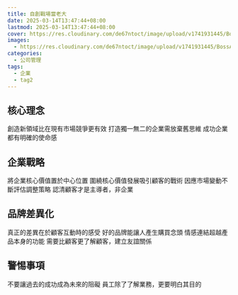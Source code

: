 ```yaml
---
title: 自創戰場當老大
date: 2025-03-14T13:47:44+08:00
lastmod: 2025-03-14T13:47:44+08:00
cover: https://res.cloudinary.com/de67ntoct/image/upload/v1741931445/BossAtNewField_zgktwf.jpg 
images:
  - https://res.cloudinary.com/de67ntoct/image/upload/v1741931445/BossAtNewField_zgktwf.jpg
categories:
  - 公司管理
tags:
  - 企業
  - tag2
---
```

## 核心理念

創造新領域比在現有市場競爭更有效
打造獨一無二的企業需放棄舊思維
成功企業都有明確的使命感

## 企業戰略

將企業核心價值置於中心位置
圍繞核心價值發展吸引顧客的戰術
因應市場變動不斷評估調整策略
認清顧客才是主導者，非企業

## 品牌差異化

真正的差異在於顧客互動時的感受
好的品牌能讓人產生購買念頭
情感連結超越產品本身的功能
需要比顧客更了解顧客，建立友誼關係

## 警惕事項

不要讓過去的成功成為未來的阻礙
員工除了了解業務，更要明白其目的
